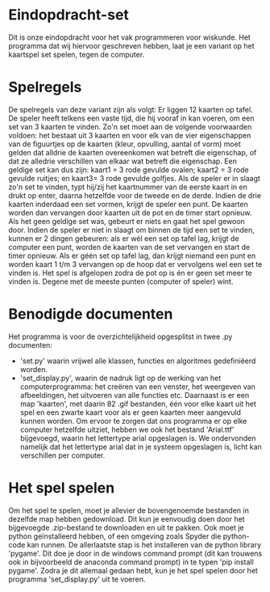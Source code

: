 # Eindopdracht-set
Dit is onze eindopdracht voor het vak programmeren voor wiskunde. Het programma dat wij hiervoor geschreven hebben, laat je een variant op het kaartspel set spelen, tegen de computer.
# Spelregels
De spelregels van deze variant zijn als volgt: Er liggen 12 kaarten op tafel. De speler heeft telkens een vaste tijd, die hij vooraf in kan voeren, om een set van 3 kaarten te vinden. Zo'n set moet aan de volgende voorwaarden voldoen: het bestaat uit 3 kaarten en voor elk van de vier eigenschappen van de figuurtjes op de kaarten (kleur, opvulling, aantal of vorm) moet gelden dat alldrie de kaarten overeenkomen wat betreft die eigenschap, of dat ze alledrie verschillen van elkaar wat betreft die eigenschap. Een geldige set kan dus zijn: kaart1 = 3 rode gevulde ovalen; kaart2 = 3 rode gevulde ruitjes; en kaart3= 3 rode gevulde golfjes. Als de speler er in slaagt zo'n set te vinden, typt hij/zij het kaartnummer van de eerste kaart in en drukt op enter, daarna hetzelfde voor de tweede en de derde. Indien de drie kaarten inderdaad een set vormen, krijgt de speler een punt. De kaarten worden dan vervangen door kaarten uit de pot en de timer start opnieuw. Als het geen geldige set was, gebeurt er niets en gaat het spel gewoon door. Indien de speler er niet in slaagt om binnen de tijd een set te vinden, kunnen er 2 dingen gebeuren: als er wél een set op tafel lag, krijgt de computer een punt, worden de kaarten van de set vervangen en start de timer opnieuw. Als er géén set op tafel lag, dan krijgt niemand een punt en worden kaart 1 t/m 3 vervangen op de hoop dat er vervolgens wel een set te vinden is. Het spel is afgelopen zodra de pot op is én er geen set meer te vinden is. Degene met de meeste punten (computer of speler) wint.
# Benodigde documenten
Het programma is voor de overzichtelijkheid opgesplitst in twee .py documenten:
* 'set.py' waarin vrijwel alle klassen, functies en algoritmes gedefiniëerd worden.
* 'set_display.py', waarin de nadruk ligt op de werking van het computerprogramma: het creëren van een venster, het weergeven van afbeeldingen, het uitvoeren van alle functies etc.
Daarnaast is er een map 'kaarten', met daarin 82 .gif bestanden, één voor elke kaart uit het spel en een zwarte kaart voor als er geen kaarten meer aangevuld kunnen worden.
Om ervoor te zorgen dat ons programma er op elke computer hetzelfde uitziet, hebben we ook het bestand 'Arial.ttf' bijgevoegd, waarin het lettertype arial opgeslagen is. We ondervonden namelijk dat het lettertype arial dat in je systeem opgeslagen is, licht kan verschillen per computer.
# Het spel spelen
Om het spel te spelen, moet je allevier de bovengenoemde bestanden in dezelfde map hebben gedownload. Dit kun je eenvoudig doen door het bijgevoegde .zip-bestand te downloaden en uit te pakken. Ook moet je python geïnstalleerd hebben, of een omgeving zoals Spyder die python-code kan runnen. De allerlaatste stap is het installeren van de python library 'pygame'. Dit doe je door in de windows command prompt (dit kan trouwens ook in bijvoorbeeld de anaconda command prompt) in te typen 'pip install pygame'. Zodra je dit allemaal gedaan hebt, kun je het spel spelen door het programma 'set_display.py' uit te voeren.
